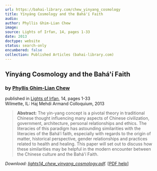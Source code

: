 ```yaml
---
url: https://bahai-library.com/chew_yinyang_cosmology
title: Yínyáng Cosmology and the Bahá'í Faith
audio: 
author: Phyllis Ghim-Lian Chew
image: 
source: Lights of Irfan, 14, pages 1-33
date: 2013
doctype: website
status: search-only
encumbered: false
collection: Published Articles (bahai-library.com)
---
```



## Yínyáng Cosmology and the Bahá'í Faith

### by [Phyllis Ghim-Lian Chew](https://bahai-library.com/author/Phyllis+Ghim-Lian+Chew)

published in [Lights of Irfan](http://bahai-library.com/lights_irfan_14), 14, pages 1-33  
Wilmette, IL: Haj Mehdi Armand Colloquium, 2013


> **Abstract:** The yin-yang concept is a pivotal theory in traditional Chinese thought influencing many aspects of Chinese civilization, government, architecture, personal relationships and ethics. The literacies of this paradigm has astounding similarities with the literacies of the Bahá’í faith, especially with regards to the origin of matter, historical perspective, gender relationships and practices related to health and healing. This paper will set out to discuss how these similarities may be helpful in the modern encounter between the Chinese culture and the Bahá'í Faith.

_Download: [lights14\_chew\_yinyang_cosmology.pdf](http://irfancolloquia.org/pdf/lights14_chew_yinyang_cosmology.pdf)._ \[[PDF help](https://bahai-library.com/pdf/)\]